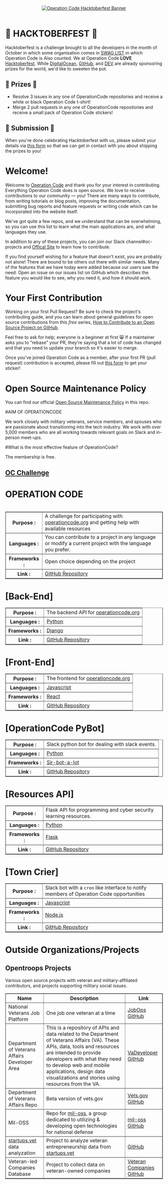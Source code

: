 <div align="center">
  <br />
  <a href="https://operationcode.org">
    <img
      alt="Operation Code Hacktoberfest Banner"
      src="https://operation-code-assets.s3.us-east-2.amazonaws.com/operation_code_hacktoberfest_2019.jpg"
    >
  </a>
  <br />
  <br />
</div>

# 🎃 HACKTOBERFEST 🎃

Hacktoberfest is a challenge brought to all the developers in the month of October in which some organisation comes in [SWAG LIST](https://hacktoberfestswaglist.com/) in which Operation Code is Also counted.
We at Operation Code **LOVE** [Hacktoberfest](https://hacktoberfest.digitalocean.com). While [DigitalOcean](https://digitalocean.com), [GitHub](https://github.com), and [DEV](https://dev.to) are already sponsoring prizes for the world, we'd like to sweeten the pot.

## 🎁 Prizes 🎁

- Resolve 3 issues in any one of OperationCode repositories and receive a white or black Operation Code t-shirt!
- Merge 2 pull requests in any one of OperationCode repositories and receive a small pack of Operation Code stickers!

## 📝 Submission 📝 

When you're done celebrating Hacktoberfest with us, please submit your details via [this form](https://forms.gle/KLNUkrJdPgqAEDkd9) so that we can get in contact with you about shipping the prizes to you!

# Welcome!

Welcome to [Operation Code](https://github.com/OperationCode) and thank you for your interest in contributing. Everything Operation Code does is open source. We love to receive contributions to our community — you! There are many ways to contribute, from writing tutorials or blog posts, improving the documentation, submitting bug reports and feature requests or writing code which can be incorporated into the website itself.

We've got quite a few repos, and we understand that can be overwhelming, so you can use this list to learn what the main applications are, and what languages they use.

In addition to any of these projects, you can join our Slack channel\#oc-projects
and [Offical Site](https://operationcode.org/join) to learn how to contribute.

If you find yourself wishing for a feature that doesn't exist, you are probably not alone! There are bound to be others out there with similar needs. Many of the features that we have today were added because our users saw the need. Open an issue on our issues list on GitHub which describes the feature you would like to see, why you need it, and how it should work.

# Your First Contribution

Working on your first Pull Request? Be sure to check the project's contributing guide, and you can learn about general guidelines for open source contributions from this _free_ series, [How to Contribute to an Open Source Project on GitHub](https://egghead.io/series/how-to-contribute-to-an-open-source-project-on-github).

Feel free to ask for help; everyone is a beginner at first :smile_cat:
If a maintainer asks you to "rebase" your PR, they're saying that a lot of code has changed and that you need to update your branch so it's easier to merge.

Once you've joined Operation Code as a member, after your first PR (pull request) contribution is accepted, please fill out [this form](https://goo.gl/forms/dxbEmwMuGRrJudeK2) to get your sticker!

# Open Source Maintenance Policy

You can find our official [Open Source Maintenance Policy](open_source_maintenance_policy.md) in this repo.

#AIM OF OPERATIONCODE 

We work closely with military veterans, service members, and spouses who are passionate about transitioning into the tech industry. We work with over 5,000 members who are all working towards relevant goals on Slack and in-person meet-ups.

#What is the most effective feature of OperationCode?

The membership is free.

## [OC Challenge](https://github.com/OperationCode/OC_Challenge)
<h1> OPERATION CODE </h1>
<table border ="|">
  <tr>
    <h1><th>Purpose : </th></h1>
    <td>A challenge for participating with <a href="https://operationcode.org">operationcode.org</a> and getting help with available resources</td>
  </tr>
  <tr>
    <th>Languages : </th>
    <td> You can contribute to a project in any language or modify a current project with the language you prefer. </td>
  </tr>
  <tr>
    <th>Frameworks : </th>
    <td> Open choice depending on the project</td>
  </tr>
    <tr>
    <th>Link : </th>
    <td><a href="https://github.com/OperationCode/OC_Challenge">GitHub Repository</a></td>
  </tr>
</table>


<h1>[Back-End]</h1>



<table border = "|">
  <tr>
    <th>Purpose : </th>
    <td>The backend API for <a href="https://operationcode.org">operationcode.org</a></td>
  </tr>
  <tr>
    <th>Languages : </th>
    <td><a href="https://www.python.org/">Python</a></td>
  </tr>
  <tr>
    <th>Frameworks : </th>
    <td><a href="https://www.djangoproject.com/">Django</a></td>
  </tr>
    <tr>
    <th>Link : </th>
    <td><a href="https://github.com/OperationCode/back-end">GitHub Repository</a></td>
  </tr>
</table>

<h1>[Front-End]</h1>

<table border = "|">
  <tr>
    <th>Purpose : </th>
    <td>The frontend for <a href="https://operationcode.org">operationcode.org</a></td>
  </tr>
  <tr>
    <th>Languages : </th>
    <td><a href="https://github.com/OperationCode/front-end/search?l=javascript">Javascript</a></td>
  </tr>
  <tr>
    <th>Frameworks : </th>
    <td><a href="https://reactjs.org/">React</a></td>
  </tr>
    <tr>
    <th>Link : </th>
    <td><a href="https://github.com/OperationCode/front-end">GitHub Repository</a></td>
  </tr>
</table>

<h1> [OperationCode PyBot]</h1>


<table border = "|">
  <tr>
    <th>Purpose : </th>
    <td>Slack python bot for dealing with slack events.</td>
  </tr>
  <tr>
    <th>Languages : </th>
    <td><a href="https://www.python.org/">Python</a></td>
  </tr>
  <tr>
    <th>Frameworks : </th>
    <td><a href="https://github.com/pyslackers/sir-bot-a-lot-2">Sir-bot-a-lot</a></td>
  </tr>
    <tr>
    <th>Link : </th>
    <td><a href="https://github.com/OperationCode/operationcode-pybot">GitHub Repository</a></td>
  </tr>
</table>

<h1>[Resources API]</h1>

<table border = "|">
  <tr>
    <th>Purpose : </th>
    <td>Flask API for programming and cyber security learning resources.</td>
  </tr>
  <tr>
    <th>Languages : </th>
    <td><a href="https://www.python.org/">Python</a></td>
  </tr>
  <tr>
    <th>Frameworks : </th>
    <td><a href="http://flask.pocoo.org/">Flask</a></td>
  </tr>
    <tr>
    <th>Link : </th>
    <td><a href="https://github.com/OperationCode/resources_api">GitHub Repository</a></td>
  </tr>
</table>

<h1>[Town Crier]</h1>

<table border = "|">
  <tr>
    <th>Purpose : </th>
    <td>Slack bot with a <code>cron</code> like interface to notify members of Operation Code opportunities  </td>
  </tr>
  <tr>
    <th>Languages : </th>
    <td><a href="https://github.com/OperationCode/town-crier/search?l=javascript">Javascript</a></td>
  </tr>
  <tr>
    <th>Frameworks : </th>
    <td><a href="https://nodejs.org">Node.js</a></td>
  </tr>
    <tr>
    <th>Link : </th>
    <td><a href="https://github.com/OperationCode/town-crier">GitHub Repository</a></td>
  </tr>
</table>

<h1>Outside Organizations/Projects</h1>

<h2>Opentroops Projects</h2>

<p>Various open source projects with veteran and military-affiliated contributors, and projects supporting military social issues.</p>

<table border = "|">
  <tr>
    <th>Name</th>
    <th>Description</th>
    <th>Link</th>
  </tr>
  <tr>
    <td>National Veterans Job Platform</td>
    <td>One job one veteran at a time</td>
    <td><a href="https://github.com/codeforamerica/JobOps">JobOps GitHub</a></td>
  </tr>
  <tr>
    <td>Department of Veterans Affairs Developer Area</td>
    <td>This is a repository of APIs and data related to the Department of Veterans Affairs (VA). These APIs, data, tools and resources are intended to provide developers with what they need to develop web and mobile applications, design data visualizations and stories using resources from the VA.</td>
    <td><a href="https://github.com/va-data/va-developer">VaDeveloper GitHub</a></td>
  </tr>
  <tr>
    <td>Department of Veterans Affairs Repo</td>
    <td>Beta version of vets.gov</td>
    <td><a href="https://github.com/department-of-veterans-affairs">Vets.gov GitHub</a></td>
  </tr>
  <tr>
    <td>Mil-OSS</td>
    <td>Repo for <a href="http://www.mil-oss.org/">mil-oss</a>, a group dedicated to utilizing & developing open technologies for national defense</td>
    <td><a href="https://github.com/mil-oss">mil-oss GitHub</a></td>
  </tr>
    <tr>
    <td><a href="startups.vet">startups.vet</a> data analyzation</td>
    <td>Project to analyze veteran entrepreneurship data from <a href="startups.vet">startups.vet</a></td>
    <td><a href="https://github.com/ronrihoo/startups-dot-vet-data">GitHub</a></td>
  </tr>
    <tr>
    <td>Veteran-led Companies Database</td>
    <td>Project to collect data on veteran-owned companies</td>
    <td><a href="https://github.com/billy22g/veteran_companies">Veteran Companies GitHub</a></td>
  </tr>
</table>

